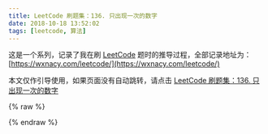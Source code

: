 ```yaml
---
title: LeetCode 刷题集：136. 只出现一次的数字
date: 2018-10-18 13:52:02
tags: [leetcode, 算法]
---
```


这是一个系列，记录了我在刷 [LeetCode](https://leetcode-cn.com/problemset/all/) 题时的推导过程，全部记录地址为：[https://wxnacy.com/leetcode/](https://wxnacy.com/leetcode/)

<!-- more -->
<!-- toc -->

本文仅作引导使用，如果页面没有自动跳转，请点击 [LeetCode 刷题集：136. 只出现一次的数字](/leetcode/problems/136-single-number/)

{% raw %}
<script language="javascript" type="text/javascript">
       window.location.href='/leetcode/problems/136-single-number/'
</script>
{% endraw %}
